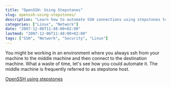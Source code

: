 ```yaml
---
title: "OpenSSH: Using Stepstones"
slug: openssh-using-stepstones/
description: "Learn how to automate SSH connections using stepstones to save time when connecting through intermediary hosts."
categories: ["Linux", "Network"]
date: "2007-12-06T11:48:00+02:00"
lastmod: "2007-12-06T11:48:00+02:00"
tags: ["SSH", "Network", "Security", "Linux"]
---
```


You might be working in an environment where you always ssh from your machine to the middle machine and then connect to the destination machine. What a waste of time, let's see how you could automate it. The middle machine is frequently referred to as stepstone host.

[OpenSSH using stepstones](../../../static/pdf/openssh_using_stepstones.pdf)
